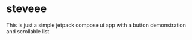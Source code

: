 # steveee
This is just a simple jetpack compose ui app with a button demonstration and scrollable list
